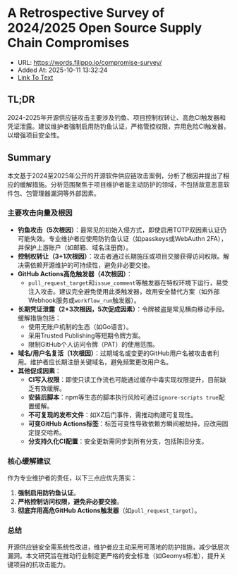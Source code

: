 # A Retrospective Survey of 2024/2025 Open Source Supply Chain Compromises
- URL: https://words.filippo.io/compromise-survey/
- Added At: 2025-10-11 13:32:24
- [Link To Text](2025-10-11-a-retrospective-survey-of-2024-2025-open-source-supply-chain-compromises_raw.md)

## TL;DR
2024-2025年开源供应链攻击主要涉及钓鱼、项目控制权转让、高危CI触发器和凭证泄露。建议维护者强制启用防钓鱼认证，严格管控权限，弃用危险CI触发器，以增强项目安全性。

## Summary
本文基于2024至2025年公开的开源软件供应链攻击案例，分析了根因并提出了相应的缓解措施。分析范围聚焦于项目维护者能主动防护的领域，不包括故意恶意软件包、包管理器漏洞等外部因素。

### 主要攻击向量及根因
- **钓鱼攻击（5次根因）**：最常见的初始入侵方式，即使启用TOTP双因素认证仍可能失效。专业维护者应使用防钓鱼认证（如passkeys或WebAuthn 2FA），并保护上游账户（如邮箱、域名注册商）。
- **控制权转让（3+1次根因）**：攻击者通过长期施压或项目交接获得访问权限。解决需依赖开源维护的可持续性，避免非必要交接。
- **GitHub Actions高危触发器（4次根因）**：
  - `pull_request_target`和`issue_comment`等触发器在特权环境下运行，易受注入攻击。建议完全避免使用此类触发器，改用安全替代方案（如外部Webhook服务或`workflow_run`触发器）。
- **长期凭证泄露（2+3次根因，5次促成因素）**：令牌被盗是常见横向移动手段。缓解措施包括：
  - 使用无账户机制的生态（如Go语言）。
  - 采用Trusted Publishing等短期令牌方案。
  - 限制GitHub个人访问令牌（PAT）的使用范围。
- **域名/用户名复活（1次根因）**：过期域名或变更的GitHub用户名被攻击者利用。维护者应长期注册关键域名，避免频繁更改用户名。
- **其他促成因素**：
  - **CI写入权限**：即使只读工作流也可能通过缓存中毒实现权限提升，目前缺乏有效缓解。
  - **安装后脚本**：npm等生态的脚本执行风险可通过`ignore-scripts true`配置缓解。
  - **不可复现的发布文件**：如XZ后门事件，需推动构建可复现性。
  - **可变GitHub Actions标签**：标签可变性导致依赖方瞬间被劫持，应改用固定提交哈希。
  - **分支持久化CI配置**：安全更新需同步到所有分支，包括陈旧分支。

### 核心缓解建议
作为专业维护者的责任，以下三点应优先落实：
1. **强制启用防钓鱼认证**。
2. **严格控制访问权限，避免非必要交接**。
3. **彻底弃用高危GitHub Actions触发器**（如`pull_request_target`）。

### 总结
开源供应链安全需系统性改进，维护者应主动采用可落地的防护措施，减少低层次漏洞。本文研究旨在推动行业制定更严格的安全标准（如Geomys标准），提升关键项目的抗攻击能力。
